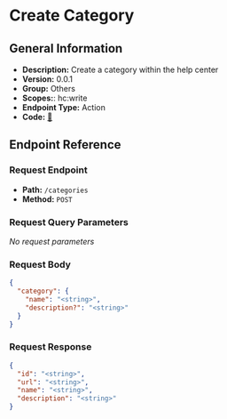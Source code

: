 # Create Category

## General Information

- **Description:** Create a category within the help center
- **Version:** 0.0.1
- **Group:** Others
- **Scopes:**: hc:write
- **Endpoint Type:** Action
- **Code:** [🔗](https://github.com/NangoHQ/integration-templates/tree/main/integrations/zendesk/actions/create-category.ts)

## Endpoint Reference

### Request Endpoint

- **Path:** `/categories`
- **Method:** `POST`

### Request Query Parameters

_No request parameters_

### Request Body

```json
{
  "category": {
    "name": "<string>",
    "description?": "<string>"
  }
}
```

### Request Response

```json
{
  "id": "<string>",
  "url": "<string>",
  "name": "<string>",
  "description": "<string>"
}
```
